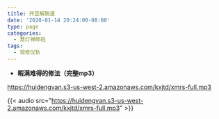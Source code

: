```yaml
---
title: 开显解脱道
date: '2020-01-14 20:24:00-08:00'
type: page
categories:
  - 慧灯禅修班
tags:
  - 观修仪轨
---
```



- **暇满难得的修法（完整mp3）**

<https://huidengvan.s3-us-west-2.amazonaws.com/kxjtd/xmrs-full.mp3>  

{{< audio src="https://huidengvan.s3-us-west-2.amazonaws.com/kxjtd/xmrs-full.mp3" >}}  